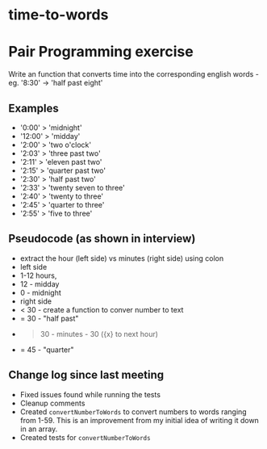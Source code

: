 # time-to-words

# Pair Programming exercise

Write an function that converts time into the corresponding english words - eg. '8:30' -> 'half past eight'

## Examples

- '0:00' > 'midnight'
- '12:00' > 'midday'
- '2:00' > 'two o'clock'
- '2:03' > 'three past two'
- '2:11' > 'eleven past two'
- '2:15' > 'quarter past two'
- '2:30' > 'half past two'
- '2:33' > 'twenty seven to three'
- '2:40' > 'twenty to three'
- '2:45' > 'quarter to three'
- '2:55' > 'five to three'

## Pseudocode (as shown in interview)

- extract the hour (left side) vs minutes (right side) using colon
- left side
- 1-12 hours,
-   12 - midday
-    0 - midnight
- right side
-   < 30 - create a function to conver number to text
-   = 30 - "half past"
-   > 30 - minutes - 30 ({x} to next hour)
-   = 45 - "quarter"

## Change log since last meeting

- Fixed issues found while running the tests
- Cleanup comments
- Created `convertNumberToWords` to convert numbers to words ranging from 1-59. This is an improvement from my initial idea of writing it down in an array.
- Created tests for `convertNumberToWords`
